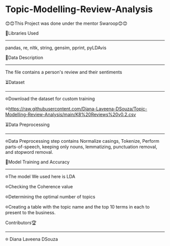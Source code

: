 # Topic-Modelling-Review-Analysis

😊😊This Project was done under the mentor Swaroop😊😊

📝Libraries Used
_____________________________________________________________________________________________________________________
pandas, re, nltk, string, gensim, pprint, pyLDAvis


📝Data Description
_____________________________________________________________________________________________________________________

The file contains a person's review and their sentiments


⏳Dataset
______________________________________________________________________________________________________________________

🔯Download the dataset for custom training

🔯https://raw.githubusercontent.com/Diana-Laveena-DSouza/Topic-Modelling-Review-Analysis/main/K8%20Reviews%20v0.2.csv

⏳Data Preprocessing
______________________________________________________________________________________________________________________

🔯Data Preprocessing step contains Normalize casings, Tokenize, Perform parts-of-speech, keeping only nouns, lemmatizing, punctuation removal, and stopword removal.

🦋Model Training and Accuracy
______________________________________________________________________________________________________________________

🔯The model We used here is LDA

🔯Checking the Coherence value

🔯Determining the optimal number of topics

🔯Creating a table with the topic name and the top 10 terms in each to present to the  business.

Contributors🏆
______________________________________________________________________________________________________________________

🔯 Diana Laveena DSouza
